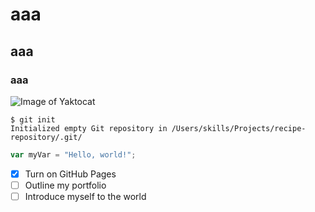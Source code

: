 # aaa

## aaa

### aaa


![Image of Yaktocat](https://octodex.github.com/images/yaktocat.png)

```
$ git init
Initialized empty Git repository in /Users/skills/Projects/recipe-repository/.git/
```

``` javascript
var myVar = "Hello, world!";
```


- [X] Turn on GitHub Pages
- [ ] Outline my portfolio
- [ ] Introduce myself to the world
